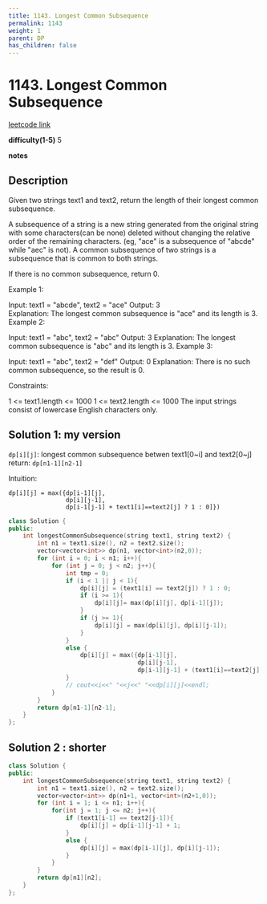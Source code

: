 ```yaml
---
title: 1143. Longest Common Subsequence
permalink: 1143
weight: 1
parent: DP
has_children: false
---
```

# 1143. Longest Common Subsequence
[leetcode link](https://leetcode.com/problems/longest-common-subsequence/)

**difficulty(1-5)** 
5

**notes**   


## Description
Given two strings text1 and text2, return the length of their longest common subsequence.

A subsequence of a string is a new string generated from the original string with some characters(can be none) deleted without changing the relative order of the remaining characters. (eg, "ace" is a subsequence of "abcde" while "aec" is not). A common subsequence of two strings is a subsequence that is common to both strings.

 

If there is no common subsequence, return 0.

 

Example 1:

Input: text1 = "abcde", text2 = "ace" 
Output: 3  
Explanation: The longest common subsequence is "ace" and its length is 3.
Example 2:

Input: text1 = "abc", text2 = "abc"
Output: 3
Explanation: The longest common subsequence is "abc" and its length is 3.
Example 3:

Input: text1 = "abc", text2 = "def"
Output: 0
Explanation: There is no such common subsequence, so the result is 0.
 

Constraints:

1 <= text1.length <= 1000
1 <= text2.length <= 1000
The input strings consist of lowercase English characters only.

## Solution 1: my version
`dp[i][j]`: longest common subsequence betwen text1[0~i] and text2[0~j]
return: `dp[n1-1][n2-1]`

Intuition:
```
dp[i][j] = max({dp[i-1][j],
                dp[i][j-1],
                dp[i-1[j-1] + text1[i]==text2[j] ? 1 : 0]})

```

```c++
class Solution {
public:
    int longestCommonSubsequence(string text1, string text2) {
        int n1 = text1.size(), n2 = text2.size();
        vector<vector<int>> dp(n1, vector<int>(n2,0));
        for (int i = 0; i < n1; i++){
            for (int j = 0; j < n2; j++){
                int tmp = 0;
                if (i < 1 || j < 1){
                    dp[i][j] = (text1[i] == text2[j]) ? 1 : 0;
                    if (i >= 1){
                        dp[i][j]= max(dp[i][j], dp[i-1][j]);
                    }
                    if (j >= 1){
                        dp[i][j] = max(dp[i][j], dp[i][j-1]);
                    }
                }
                else {
                    dp[i][j] = max({dp[i-1][j],
                                    dp[i][j-1],
                                    dp[i-1][j-1] + (text1[i]==text2[j] ? 1 : 0)});   
                }
                // cout<<i<<" "<<j<<" "<<dp[i][j]<<endl;
            }
        }
        return dp[n1-1][n2-1];
    }
};
```
## Solution 2 : shorter
```c++
class Solution {
public:
    int longestCommonSubsequence(string text1, string text2) {
        int n1 = text1.size(), n2 = text2.size();
        vector<vector<int>> dp(n1+1, vector<int>(n2+1,0));
        for (int i = 1; i <= n1; i++){
            for(int j = 1; j <= n2; j++){
                if (text1[i-1] == text2[j-1]){
                    dp[i][j] = dp[i-1][j-1] + 1;
                }
                else {
                    dp[i][j] = max(dp[i-1][j], dp[i][j-1]);
                }
            }
        }
        return dp[n1][n2];
    }
};
```

<!-- 
Default label
{: .label }

Blue label
{: .label .label-blue }

Stable
{: .label .label-green }

New release
{: .label .label-purple }

Coming soon
{: .label .label-yellow }

Deprecated
{: .label .label-red } -->
